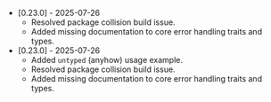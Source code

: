 *   [0.23.0] - 2025-07-26
    *   Resolved package collision build issue.
    *   Added missing documentation to core error handling traits and types.
*   [0.23.0] - 2025-07-26
    *   Added `untyped` (anyhow) usage example.
    *   Resolved package collision build issue.
    *   Added missing documentation to core error handling traits and types.